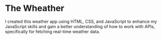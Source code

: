 # The Wheather
I created this weather app using HTML, CSS, and JavaScript to enhance my JavaScript skills and gain a better understanding of how to work with APIs, specifically for fetching real-time weather data.
